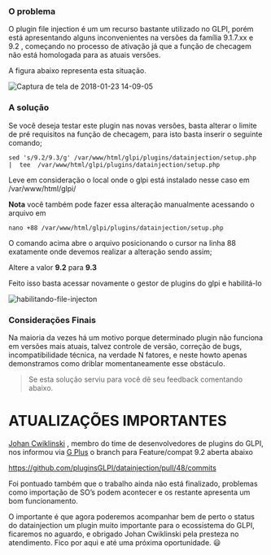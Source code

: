 ### O problema

O plugin file injection é um um  recurso bastante utilizado no GLPI, porém está apresentando alguns  inconvenientes na versões da família 9.1.7.xx e  9.2 ,  começando no  processo de ativação já que a função de checagem  não está  homologada  para  as atuais versões.

A figura abaixo representa esta situação.

![Captura de tela de 2018-01-23 14-09-05](https://lh3.googleusercontent.com/p78IEeKg9ldk9UB6Wb3Cg3B-6Hv3yKfER4QCyIcIizg_ozAK4XMT2jt58NIoVL7V55QNUEpBNW983TJ7_pKDucSDO6T0Uh-qyRxocYNtQ3O4JPlDGuWbAgj2MmKDiYltBTTBMhTcskOmVaG3knjaBrZ33TZRDplA2nmbheiLYFw6TBfG3CzZtKAlbkAORhT0hCHL9Hjzp1pJA4-6j4_AsdKyGFZB7pr1QsTTv5UXo8B-AVyVICnluw3sXqZWnn34mBb-qSSIsuhqjgvIHOz2GQGS5fEq3_-eFB7rth4reI-XcP9l7bRaWhm1EaU5HZVBKRFp4BIr2DLTuW-j4mVn1k60UChrSQ22crcuK8HMlFgIQw9qJ53YMRkpjHadadaDNP62ueaagzTT59T0DAHRzRRb4Y5pHZHv6iEy9mSxURpNCAZcu5R_QziJShizKHVJbEKjo0Ar73AiRXSJB0MMnLarOdxHzc35mkeYrltj0i3GI6SpdMLWoDWSKQj3hJ6vgxmeOrEEaFwhU15e5PzoOULZMaYGuCzdcLB-ucqEUIa0c5cD8pHK-dBOoYnPISMXbrXUuAXpWyoKwzDv-Ma3NjZzdLCjWgK7ngKz0WUzyBjMJ2_Z7fQH-fBTejwd6fmrdA1spGVn59dwociRcT_gdoXrB0RxHDrP=w1400-h436-no)

### A solução

Se você deseja testar  este  plugin nas novas versões, basta alterar o   limite de pré requisitos na função de checagem, para isto basta inserir o seguinte comando;

```
sed 's/9.2/9.3/g' /var/www/html/glpi/plugins/datainjection/setup.php  |  tee  /var/www/html/glpi/plugins/datainjection/setup.php
```

Leve em consideração o local onde o glpi está  instalado  nesse caso em /var/www/html/glpi/

**Nota**  você também pode fazer essa alteração manualmente acessando o arquivo em

```
nano +88 /var/www/html/glpi/plugins/datainjection/setup.php
```

O comando acima  abre o arquivo posicionando o cursor na linha 88 exatamente onde devemos realizar a alteração sendo assim;

Altere  a  valor  **9.2** para **9.3**

Feito isso basta acessar  novamente o gestor de plugins do glpi e habilitá-lo

![habilitando-file-injecton](https://lh3.googleusercontent.com/uiZ6m2gON3ludSMGnkI1fTIL6wWY48SJccxCxlMn40eg-l_fWZDuWfOpZU5NIOGICx18onp5MEoS4dyZz5_z-moDA6MYg33DUl558m_GF3UImkuGcS3UqzmuuhUsk5-EspbyJQqSiqf__oZleW6vW_EQIVzr2oP5KpU_MV8r14wWiLKg2WKVYIRIh4NWlGsvoSFNgHQY6l1hT2M_kh15v2jTjiHdsvriMgGkGHoyTuRpnMqAghZjkIwka4WR1M7t6fG9692XQ1UkVqVvl4g-Uem-JvuDXEZTz653fPMhkbrKLIsd01tCi_NzRpG8UVkjkshPP0QV3Fjlijw74W18_E7RVwrnSy45Gt_fBGymolPgh4V2-RkGbFwWdAdYqKihmbB7iSMY0uPybbuW8fC21UDEZDzr3L5Bp7R4Lgj8FKaeTF-JxDJHVG-C3X9856jBuPakPNI6tUBFtHlPj2CBzkhv37hkTD_SCflcN-TFI1NEPBMpLf5mcLbh64TX6MfIVP6FtpqegFFViS0jAFevaKn1tvt_Q6A0Ko_Em2649Frt0y9PTI2VY5_QFr5xoBhFXMc4ec78t0Spp4NDmvhz2PJEV57oGt7cTkIBiKaYCnuKnRJ_OgrnT064QpcShPrWWL8wt6nM7G4Fo-XkAOQ33yl7nwenEiKb=w765-h342-no)

### Considerações Finais

Na maioria da vezes  há um motivo porque determinado plugin não funciona  em versões mais atuais, talvez controle de versão, correção de bugs,  incompatibilidade técnica,  na verdade N fatores, e neste  howto apenas  demonstramos como driblar  momentaneamente  esse obstáculo.

> Se esta solução serviu para você dê seu feedback comentando abaixo.

# ATUALIZAÇÕES IMPORTANTES

[Johan Cwiklinski](https://github.com/trasher) , membro do time de desenvolvedores de plugins do GLPI,  nos informou via [G Plus](https://plus.google.com/104503517546598303517/posts/Cwbm4sL3rUj?hl=pt-BR) o branch  para  Feature/compat 9.2   aberta abaixo

https://github.com/pluginsGLPI/datainjection/pull/48/commits

Foi pontuado também  que o trabalho ainda não está finalizado, problemas  como importação de SO’s podem acontecer e os restante apresenta um bom  funcionamento.

O importante é que agora poderemos acompanhar bem  de perto o status do datainjection um plugin muito importante para o  ecossistema do GLPI, ficaremos no aguardo, e obrigado Johan Cwiklinski  pela presteza no atendimento.
Fico por aqui e até uma próxima oportunidade. 😃
